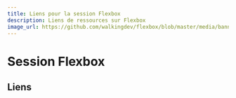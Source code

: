```yaml
---
title: Liens pour la session Flexbox
description: Liens de ressources sur Flexbox
image_url: https://github.com/walkingdev/flexbox/blob/master/media/banner-flexbox.jpg?raw=true
---
```


# Session Flexbox

## Liens

